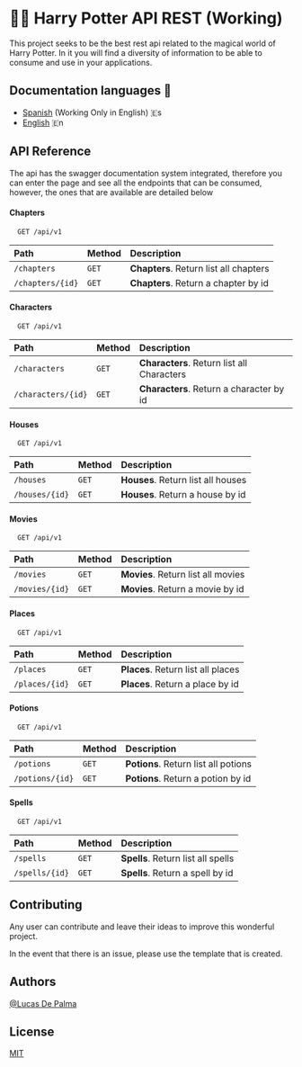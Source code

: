 
# 🧙‍♂️ Harry Potter API REST (Working)

This project seeks to be the best rest api related to the magical world of Harry Potter. In it you will find a diversity of information to be able to consume and use in your applications.




## Documentation languages 📖

 - [Spanish](#) (Working Only in English) 🇪s
 - [English](https://github.com/DePalma2/api-rest-harry-potter/blob/main/README.md) 🇪n



## API Reference

The api has the swagger documentation system integrated, therefore you can enter the page and see all the endpoints that can be consumed, however, the ones that are available are detailed below

#### Chapters

```http
  GET /api/v1
```

| Path | Method    | Description                |
| :-------- | :------- | :------------------------- |
| `/chapters` | `GET` | **Chapters**. Return list all chapters|
| `/chapters/{id}` | `GET` | **Chapters**. Return a chapter by id

#### Characters

```http
  GET /api/v1
```

| Path | Method    | Description                |
| :-------- | :------- | :------------------------- |
| `/characters` | `GET` | **Characters**. Return list all Characters|
| `/characters/{id}` | `GET` | **Characters**. Return a character by id

#### Houses

```http
  GET /api/v1
```

| Path | Method    | Description                |
| :-------- | :------- | :------------------------- |
| `/houses` | `GET` | **Houses**. Return list all houses|
| `/houses/{id}` | `GET` | **Houses**. Return a house by id

#### Movies

```http
  GET /api/v1
```

| Path | Method    | Description                |
| :-------- | :------- | :------------------------- |
| `/movies` | `GET` | **Movies**. Return list all movies|
| `/movies/{id}` | `GET` | **Movies**. Return a movie by id

#### Places

```http
  GET /api/v1
```

| Path | Method    | Description                |
| :-------- | :------- | :------------------------- |
| `/places` | `GET` | **Places**. Return list all places|
| `/places/{id}` | `GET` | **Places**. Return a place by id

#### Potions

```http
  GET /api/v1
```

| Path | Method    | Description                |
| :-------- | :------- | :------------------------- |
| `/potions` | `GET` | **Potions**. Return list all potions|
| `/potions/{id}` | `GET` | **Potions**. Return a potion by id

#### Spells

```http
  GET /api/v1
```

| Path | Method    | Description                |
| :-------- | :------- | :------------------------- |
| `/spells` | `GET` | **Spells**. Return list all spells|
| `/spells/{id}` | `GET` | **Spells**. Return a spell by id

## Contributing

Any user can contribute and leave their ideas to improve this wonderful project.

In the event that there is an issue, please use the template that is created.

## Authors

[@Lucas De Palma](https://github.com/DePalma2)

## License

[MIT](https://github.com/DePalma2/api-rest-harry-potter/blob/main/LICENSE)
